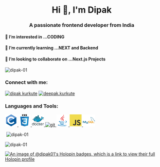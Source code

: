 <h1 align="center">Hi 👋, I'm Dipak</h1>
<h3 align="center">A passionate frontend developer from India</h3>
<h4 align="left">👀 I’m interested in ...CODING  </h4>   
 
<h4 align="left">🌱 I’m currently learning ...NEXT and Backend </h4>
<h4 align="left">💞️ I’m looking to collaborate on ...Next.js Projects </h4>
 


<p align="left"> <img src="https://komarev.com/ghpvc/?username=dipak-01&label=Profile%20views&color=0e75b6&style=flat" alt="dipak-01" /> </p>

 

<h3 align="left">Connect with me:</h3>
<p align="left">
<a href="https://linkedin.com/in/Dipak Kurkute" target="blank"><img align="center" src="https://raw.githubusercontent.com/rahuldkjain/github-profile-readme-generator/master/src/images/icons/Social/linked-in-alt.svg" alt="dipak kurkute" height="30" width="40" /></a>
<a href="https://instagram.com/deepak.kurkute" target="blank"><img align="center" src="https://raw.githubusercontent.com/rahuldkjain/github-profile-readme-generator/master/src/images/icons/Social/instagram.svg" alt="deepak.kurkute" height="30" width="40" /></a>
</p>

<h3 align="left">Languages and Tools:</h3>
<p align="left"> <a href="https://www.cprogramming.com/" target="_blank" rel="noreferrer"> <img src="https://raw.githubusercontent.com/devicons/devicon/master/icons/c/c-original.svg" alt="c" width="40"   height="40"/> </a> <a href="https://www.w3schools.com/css/" target="_blank" rel="noreferrer"> <img src="https://raw.githubusercontent.com/devicons/devicon/master/icons/css3/css3-original-wordmark.svg" alt="css3" width="40" height="40"/> </a> <a href="https://www.docker.com/" target="_blank" rel="noreferrer"> <img src="https://raw.githubusercontent.com/devicons/devicon/master/icons/docker/docker-original-wordmark.svg" alt="docker" width="40" height="40"/> </a> <a href="https://git-scm.com/" target="_blank" rel="noreferrer"> <img src="https://www.vectorlogo.zone/logos/git-scm/git-scm-icon.svg" alt="git" width="40" height="40"/> </a> <a href="https://www.java.com" target="_blank" rel="noreferrer"> <img src="https://raw.githubusercontent.com/devicons/devicon/master/icons/java/java-original.svg" alt="java" width="40" height="40"/> </a> <a href="https://developer.mozilla.org/en-US/docs/Web/JavaScript" target="_blank" rel="noreferrer"> <img src="https://raw.githubusercontent.com/devicons/devicon/master/icons/javascript/javascript-original.svg" alt="javascript" width="40" height="40"/> </a> <a href="https://www.mysql.com/" target="_blank" rel="noreferrer"> <img src="https://raw.githubusercontent.com/devicons/devicon/master/icons/mysql/mysql-original-wordmark.svg" alt="mysql" width="40" height="40"/> </a> </p>

<p>&nbsp;<img align="center" src="https://github-readme-stats.vercel.app/api?username=dipak-01&show_icons=true&locale=en" alt="dipak-01" /></p>

<p><img align="center" src="https://github-readme-streak-stats.herokuapp.com/?user=dipak-01&" alt="dipak-01" /></p>

  
[![An image of @dipak01's Holopin badges, which is a link to view their full Holopin profile](https://holopin.me/dipak01)](https://holopin.io/@dipak01)
<!---
dipak-01/dipak-01 is a ✨ special ✨ repository because its `README.md` (this file) appears on your GitHub profile.
You can click the Preview link to take a look at your changes.- 👋 Hi, I’m @dipak-01
- 👀 I’m interested in ...CODING    
- 🌱 I’m currently learning ...JS
- 💞️ I’m looking to collaborate on ...
- 📫 How to reach me ...ig-deepak.kurkute
--->
